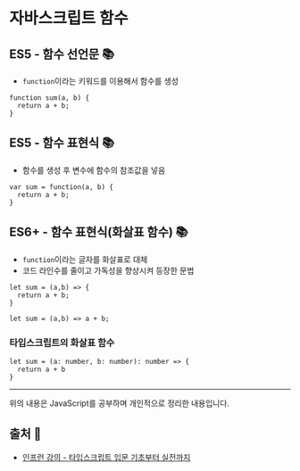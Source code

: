 # 자바스크립트 함수

## ES5 - 함수 선언문 📚
- `function`이라는 키워드를 이용해서 함수를 생성
```
function sum(a, b) {
  return a + b;
}
```
## ES5 - 함수 표현식 📚
- 함수를 생성 후 변수에 함수의 참조값을 넣음
```
var sum = function(a, b) {
  return a + b;
}
```
## ES6+ - 함수 표현식(화살표 함수) 📚
- `function`이라는 글자를 화살표로 대체
- 코드 라인수를 줄이고 가독성을 향상시켜 등장한 문법
```
let sum = (a,b) => {
  return a + b;
}

let sum = (a,b) => a + b;
```
### 타입스크립트의 화살표 함수
```
let sum = (a: number, b: number): number => {
  return a + b
}
```

- - -
위의 내용은 JavaScript를 공부하며 개인적으로 정리한 내용입니다.
## 출처 📝
- [인프런 강의 - 타입스크립트 입문 기초부터 실전까지](https://www.inflearn.com/course/%ED%83%80%EC%9E%85%EC%8A%A4%ED%81%AC%EB%A6%BD%ED%8A%B8-%EC%9E%85%EB%AC%B8/dashboard)